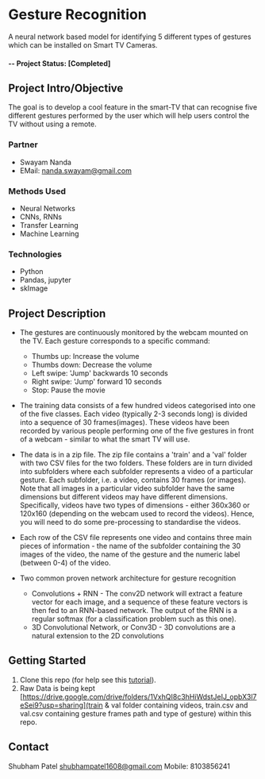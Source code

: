 # Gesture Recognition
A neural network based model for identifying 5 different types of gestures which can be installed on Smart TV Cameras.

#### -- Project Status: [Completed]

## Project Intro/Objective
The goal is to develop a cool feature in the smart-TV that can recognise five different gestures performed by the user which will help users control the TV without using a remote.

### Partner
* Swayam Nanda
* EMail: nanda.swayam@gmail.com

### Methods Used
* Neural Networks
* CNNs, RNNs
* Transfer Learning
* Machine Learning

### Technologies
* Python
* Pandas, jupyter
* skImage

## Project Description
* The gestures are continuously monitored by the webcam mounted on the TV. Each gesture corresponds to a specific command:
   - Thumbs up:  Increase the volume
   - Thumbs down: Decrease the volume
   - Left swipe: 'Jump' backwards 10 seconds
   - Right swipe: 'Jump' forward 10 seconds  
   - Stop: Pause the movie
  
* The training data consists of a few hundred videos categorised into one of the five classes. Each video (typically 2-3 seconds long) is divided into a sequence of 30 frames(images). These videos have been recorded by various people performing one of the five gestures in front of a webcam - similar to what the smart TV will use.

* The data is in a zip file. The zip file contains a 'train' and a 'val' folder with two CSV files for the two folders. These folders are in turn divided into subfolders where each subfolder represents a video of a particular gesture. Each subfolder, i.e. a video, contains 30 frames (or images). Note that all images in a particular video subfolder have the same dimensions but different videos may have different dimensions. Specifically, videos have two types of dimensions - either 360x360 or 120x160 (depending on the webcam used to record the videos). Hence, you will need to do some pre-processing to standardise the videos. 

* Each row of the CSV file represents one video and contains three main pieces of information - the name of the subfolder containing the 30 images of the video, the name of the gesture and the numeric label (between 0-4) of the video.

* Two common proven network architecture for gesture recognition
   * Convolutions + RNN - The conv2D network will extract a feature vector for each image, and a sequence of these feature vectors is then fed to an RNN-based network. The output of the RNN is a regular softmax (for a classification problem such as this one).
   * 3D Convolutional Network, or Conv3D - 3D convolutions are a natural extension to the 2D convolutions

## Getting Started

1. Clone this repo (for help see this [tutorial](https://help.github.com/articles/cloning-a-repository/)).
2. Raw Data is being kept [https://drive.google.com/drive/folders/1VxhQI8c3hHiWdstJeIJ_opbX3l7eSei9?usp=sharing](train & val folder containing videos, train.csv and val.csv containing gesture frames path and type of gesture) within this repo.

## Contact
Shubham Patel
shubhampatel1608@gmail.com
Mobile: 8103856241

